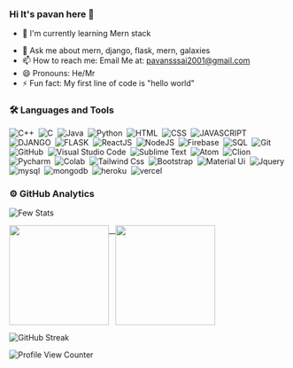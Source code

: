 ### Hi It's pavan here 👋

<!--
**pavan2108/pavan2108** is a ✨ _special_ ✨ repository because its `README.md` (this file) appears on your GitHub profile.

Here are some ideas to get you started:
-->
<!-- - 🔭 I’m currently working on ... -->
- 🌱 I'm currently learning Mern stack
<!-- - 👯 I’m looking to collaborate on ... -->
<!-- - 🤔 I’m looking for help with ... -->
- 💬 Ask me about mern, django, flask, mern, galaxies
- 📫 How to reach me: Email Me at: pavansssai2001@gmail.com
- 😄 Pronouns: He/Mr
- ⚡ Fun fact: My first line of code is "hello world"

### 🛠 Languages and Tools
![C++](https://img.shields.io/badge/-C++-05122A?style=flat&logo=C%2B%2B&logoColor=00599C)&nbsp;
![C](https://img.shields.io/badge/-C-05122A?style=flat&logo=C&logoColor=A8B9CC)&nbsp;
![Java](https://img.shields.io/badge/-Java-05122A?style=flat&logo=java)&nbsp;
![Python](https://img.shields.io/badge/-Python-05122A?style=flat&logo=python)&nbsp;
![HTML](https://img.shields.io/badge/-HTML-05122A?style=flat&logo=HTML5)&nbsp;
![CSS](https://img.shields.io/badge/-CSS-05122A?style=flat&logo=CSS3&logoColor=1572B6)&nbsp;
![JAVASCRIPT](https://img.shields.io/badge/JavaScript-05122A?style=flat&logo=javascript&logoColor=yellow)&nbsp;
![DJANGO](https://img.shields.io/badge/Django-05122A?style=flat&logo=django&logoColor=white)&nbsp;
![FLASK](https://img.shields.io/badge/Flask-05122A?style=flat&logo=flask&logoColor=white)&nbsp;
![ReactJS](https://img.shields.io/badge/-ReactJS-05122A?style=flat&logo=react&logoColor=42A5F5)&nbsp;
![NodeJS](https://img.shields.io/badge/-NodeJS-05122A?style=flat&logo=nodedotjs&logoColor=42A5F5)&nbsp;
![Firebase](https://img.shields.io/badge/-Firebase-05122A?style=flat&logo=firebase&logoColor=42A5F5)&nbsp;
![SQL](https://img.shields.io/badge/-MySQL-05122A?style=flat&logo=mysql&logoColor=42A5F5)&nbsp;
![Git](https://img.shields.io/badge/-Git-05122A?style=flat&logo=git)&nbsp;
![GitHub](https://img.shields.io/badge/-GitHub-05122A?style=flat&logo=github)&nbsp;
![Visual Studio Code](https://img.shields.io/badge/-Visual%20Studio%20Code-05122A?style=flat&logo=visual-studio-code&logoColor=007ACC)&nbsp;
![Sublime Text](https://img.shields.io/badge/-Sublime_Text-05122A?style=flat&logo=sublime-text&logoColor=FF9800)&nbsp;
![Atom](https://img.shields.io/badge/Atom-05122A?style=flat&logo=Atom&logoColor=white)&nbsp;
![Clion](https://img.shields.io/badge/CLion-05122A?style=flat&logo=clion&logoColor=skyblue)&nbsp;
![Pycharm](https://img.shields.io/badge/PyCharm-05122A.svg?&style=flat&logo=PyCharm&logoColor=palegreen)&nbsp;
![Colab](https://img.shields.io/badge/Colab-05122A?style=flat&logo=googlecolab&color=525252)&nbsp;
![Tailwind Css](https://img.shields.io/badge/Tailwind_CSS-05122A?style=flat&logo=tailwind-css&logoColor=white)&nbsp;
![Bootstrap](https://img.shields.io/badge/Bootstrap-05122A?style=flat&logo=bootstrap&logoColor=white)&nbsp;
![Material Ui](https://img.shields.io/badge/Material--UI-05122A?style=flat&logo=material-ui&logoColor=white)&nbsp;
![Jquery](https://img.shields.io/badge/jQuery-05122A?style=flat&logo=jquery&logoColor=white)&nbsp;
![mysql](https://img.shields.io/badge/MySQL-05122A?style=for-the-badge&logo=mysql&logoColor=white)&nbsp;
![mongodb](https://img.shields.io/badge/MongoDB-05122A?style=flat&logo=mongodb&logoColor=green)&nbsp;
![heroku](https://img.shields.io/badge/Heroku-05122A?style=flat&logo=heroku&logoColor=white)&nbsp;
![vercel](https://img.shields.io/badge/Vercel-05122A?style=flat&logo=vercel&logoColor=white)&nbsp;



### ⚙️ GitHub Analytics
![Few Stats](https://github-profile-trophy.vercel.app/?username=pavan2108&theme=onedark)

<p>
<a href="https://github.com/pavan2108">
  <img height="180em" align=top src="https://github-readme-stats-eight-theta.vercel.app/api?username=pavan2108&show_icons=true&theme=algolia&include_all_commits=true&count_private=true"/> &nbsp
  <img height="180em" align=top src="https://github-readme-stats-eight-theta.vercel.app/api/top-langs/?username=pavan2108&layout=compact&langs_count=8&theme=algolia"/>
</a>
</p>


![GitHub Streak](https://streak-stats.demolab.com?user=pavan2108&theme=algolia)




![Profile View Counter](https://visitor-badge.glitch.me/badge?page_id=pavan2108.pavan2108)
